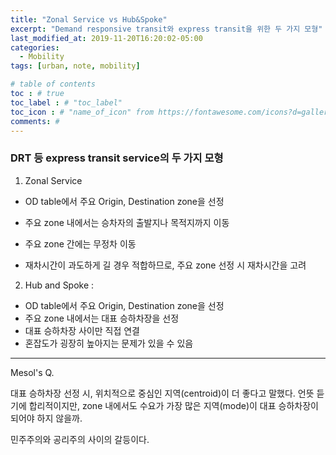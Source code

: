 ```yaml
---
title: "Zonal Service vs Hub&Spoke"
excerpt: "Demand responsive transit와 express transit을 위한 두 가지 모형"
last_modified_at: 2019-11-20T16:20:02-05:00
categories:
  - Mobility
tags: [urban, note, mobility]

# table of contents
toc : # true
toc_label : # "toc_label"
toc_icon : # "name_of_icon" from https://fontawesome.com/icons?d=gallery&s=solid&m=free
comments: # 
---
```



### DRT 등 express transit service의 두 가지 모형

 1) Zonal Service 

- OD table에서 주요 Origin, Destination zone을 선정
- 주요 zone 내에서는 승차자의 출발지나 목적지까지 이동
- 주요 zone 간에는 무정차 이동

- 재차시간이 과도하게 길 경우 적합하므로, 주요 zone 선정 시 재차시간을 고려

2) Hub and Spoke : 

- OD table에서 주요 Origin, Destination zone을 선정
- 주요 zone 내에서는 대표 승하차장을 선정 
- 대표 승하차장 사이만 직접 연결
- 혼잡도가 굉장히 높아지는 문제가 있을 수 있음



---

Mesol's Q.

대표 승하차장 선정 시, 위치적으로 중심인 지역(centroid)이 더 좋다고 말했다. 언뜻 듣기에 합리적이지만, zone 내에서도 수요가 가장 많은 지역(mode)이 대표 승하차장이 되어야 하지 않을까.

민주주의와 공리주의 사이의 갈등이다.
